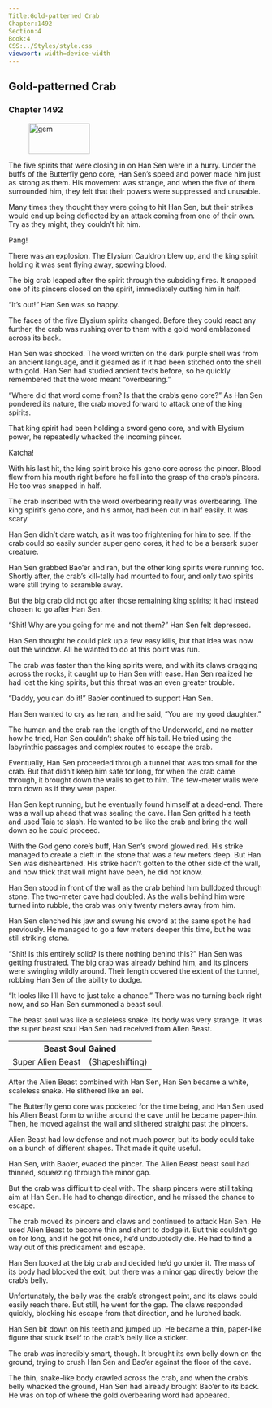 ```yaml
---
Title:Gold-patterned Crab 
Chapter:1492 
Section:4 
Book:4 
CSS:../Styles/style.css 
viewport: width=device-width
---
```

  
## Gold-patterned Crab
### Chapter 1492
  
<figure>
	<img src="../Images/gem.gif" alt="gem" id="gem" width="120" height="60" />
</figure>
  

  
The five spirits that were closing in on Han Sen were in a hurry. Under the buffs of the Butterfly geno core, Han Sen’s speed and power made him just as strong as them. His movement was strange, and when the five of them surrounded him, they felt that their powers were suppressed and unusable.

Many times they thought they were going to hit Han Sen, but their strikes would end up being deflected by an attack coming from one of their own. Try as they might, they couldn’t hit him.

Pang!

There was an explosion. The Elysium Cauldron blew up, and the king spirit holding it was sent flying away, spewing blood.

The big crab leaped after the spirit through the subsiding fires. It snapped one of its pincers closed on the spirit, immediately cutting him in half.

“It’s out!” Han Sen was so happy.

The faces of the five Elysium spirits changed. Before they could react any further, the crab was rushing over to them with a gold word emblazoned across its back.

Han Sen was shocked. The word written on the dark purple shell was from an ancient language, and it gleamed as if it had been stitched onto the shell with gold. Han Sen had studied ancient texts before, so he quickly remembered that the word meant “overbearing.”

“Where did that word come from? Is that the crab’s geno core?” As Han Sen pondered its nature, the crab moved forward to attack one of the king spirits.

That king spirit had been holding a sword geno core, and with Elysium power, he repeatedly whacked the incoming pincer.

Katcha!

With his last hit, the king spirit broke his geno core across the pincer. Blood flew from his mouth right before he fell into the grasp of the crab’s pincers. He too was snapped in half.

The crab inscribed with the word overbearing really was overbearing. The king spirit’s geno core, and his armor, had been cut in half easily. It was scary.

Han Sen didn’t dare watch, as it was too frightening for him to see. If the crab could so easily sunder super geno cores, it had to be a berserk super creature.

Han Sen grabbed Bao’er and ran, but the other king spirits were running too. Shortly after, the crab’s kill-tally had mounted to four, and only two spirits were still trying to scramble away.

But the big crab did not go after those remaining king spirits; it had instead chosen to go after Han Sen.

“Shit! Why are you going for me and not them?” Han Sen felt depressed.

Han Sen thought he could pick up a few easy kills, but that idea was now out the window. All he wanted to do at this point was run.

The crab was faster than the king spirits were, and with its claws dragging across the rocks, it caught up to Han Sen with ease. Han Sen realized he had lost the king spirits, but this threat was an even greater trouble.

“Daddy, you can do it!” Bao’er continued to support Han Sen.

Han Sen wanted to cry as he ran, and he said, “You are my good daughter.”

The human and the crab ran the length of the Underworld, and no matter how he tried, Han Sen couldn’t shake off his tail. He tried using the labyrinthic passages and complex routes to escape the crab.

Eventually, Han Sen proceeded through a tunnel that was too small for the crab. But that didn’t keep him safe for long, for when the crab came through, it brought down the walls to get to him. The few-meter walls were torn down as if they were paper.

Han Sen kept running, but he eventually found himself at a dead-end. There was a wall up ahead that was sealing the cave. Han Sen gritted his teeth and used Taia to slash. He wanted to be like the crab and bring the wall down so he could proceed.

With the God geno core’s buff, Han Sen’s sword glowed red. His strike managed to create a cleft in the stone that was a few meters deep. But Han Sen was disheartened. His strike hadn’t gotten to the other side of the wall, and how thick that wall might have been, he did not know.

Han Sen stood in front of the wall as the crab behind him bulldozed through stone. The two-meter cave had doubled. As the walls behind him were turned into rubble, the crab was only twenty meters away from him.

Han Sen clenched his jaw and swung his sword at the same spot he had previously. He managed to go a few meters deeper this time, but he was still striking stone.

“Shit! Is this entirely solid? Is there nothing behind this?” Han Sen was getting frustrated. The big crab was already behind him, and its pincers were swinging wildly around. Their length covered the extent of the tunnel, robbing Han Sen of the ability to dodge.

“It looks like I’ll have to just take a chance.” There was no turning back right now, and so Han Sen summoned a beast soul.

The beast soul was like a scaleless snake. Its body was very strange. It was the super beast soul Han Sen had received from Alien Beast.

<div class="tables">
	<table class="beast">
		<tr>
			<th colspan="2">Beast Soul Gained</th>
		</tr><tr>
			<td>Super Alien Beast</td>
			<td>(Shapeshifting)</td>
		</tr>
	</table>
	<!-- Super Alien Beast beast soul: Shapeshift Type -->
</div> 


After the Alien Beast combined with Han Sen, Han Sen became a white, scaleless snake. He slithered like an eel.

The Butterfly geno core was pocketed for the time being, and Han Sen used his Alien Beast form to writhe around the cave until he became paper-thin. Then, he moved against the wall and slithered straight past the pincers.

Alien Beast had low defense and not much power, but its body could take on a bunch of different shapes. That made it quite useful.

Han Sen, with Bao’er, evaded the pincer. The Alien Beast beast soul had thinned, squeezing through the minor gap.

But the crab was difficult to deal with. The sharp pincers were still taking aim at Han Sen. He had to change direction, and he missed the chance to escape.

The crab moved its pincers and claws and continued to attack Han Sen. He used Alien Beast to become thin and short to dodge it. But this couldn’t go on for long, and if he got hit once, he’d undoubtedly die. He had to find a way out of this predicament and escape.

Han Sen looked at the big crab and decided he’d go under it. The mass of its body had blocked the exit, but there was a minor gap directly below the crab’s belly.

Unfortunately, the belly was the crab’s strongest point, and its claws could easily reach there. But still, he went for the gap. The claws responded quickly, blocking his escape from that direction, and he lurched back.

Han Sen bit down on his teeth and jumped up. He became a thin, paper-like figure that stuck itself to the crab’s belly like a sticker.

The crab was incredibly smart, though. It brought its own belly down on the ground, trying to crush Han Sen and Bao’er against the floor of the cave.

The thin, snake-like body crawled across the crab, and when the crab’s belly whacked the ground, Han Sen had already brought Bao’er to its back. He was on top of where the gold overbearing word had appeared.